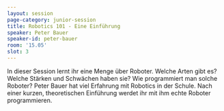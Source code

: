 ```yaml
---
layout: session
page-category: junior-session
title: Robotics 101 - Eine Einführung
speaker: Peter Bauer 
speaker-id: peter-bauer
room: '15.05'
slot: 3
---
```


In dieser Session lernt ihr eine Menge über Roboter. Welche Arten gibt es? Welche Stärken und Schwächen haben sie? Wie programmiert man solche Roboter? Peter Bauer hat viel Erfahrung mit Robotics in der Schule. Nach einer kurzen, theoretischen Einführung werdet ihr mit ihm echte Roboter programmieren.